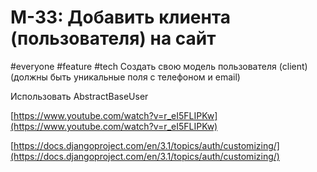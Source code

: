 # M-33: Добавить клиента (пользователя) на сайт
#everyone #feature #tech 
Создать свою модель пользователя (client) (должны быть уникальные поля с телефоном и email)

Использовать AbstractBaseUser

[https://www.youtube.com/watch?v=r_eI5FLIPKw](https://www.youtube.com/watch?v=r_eI5FLIPKw)

[https://docs.djangoproject.com/en/3.1/topics/auth/customizing/](https://docs.djangoproject.com/en/3.1/topics/auth/customizing/)